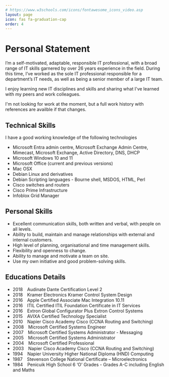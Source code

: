 ```yaml
---
# https://www.w3schools.com/icons/fontawesome_icons_video.asp
layout: page
icon: fas fa-graduation-cap
order: 4
---
```


# Personal Statement

I’m a self-motivated, adaptable, responsible IT professional, with a broad range of IT skills garnered by over 26 years experience in the field. During this time, I’ve worked as the sole IT professional responsible for a department’s IT needs, as well as being a senior member of a large IT team.

I enjoy learning new IT disciplines and skills and sharing what I've learned with my peers and work colleagues.

I'm not looking for work at the moment, but a full work history with references are availble if that changes.

## Technical Skills

I have a good working knowledge of the following technologies

* Microsoft Entra admin centre, Microsoft Exchange Admin Centre, Mimecast, Microsoft Exchange, Active Directory, DNS, DHCP
* Microsoft Windows 10 and 11
* Microsoft Office (current and previous versions)
* Mac OSX
* Debian Linux and derivatives
* Debian Scripting languages - Bourne shell, MSDOS, HTML, Perl
* Cisco switches and routers
* Cisco Prime Infrastructure
* Infoblox Grid Manager

## Personal Skills

* Excellent communication skills, both written and verbal, with people on all levels.
* Ability to build, maintain and manage relationships with external and internal customers.
* High level of planning, organisational and time management skills.
* Flexibility and openness to change.
* Ability to manage and motivate a team on site.
* Use my own initiative and good problem-solving skills.

## Educations Details

* 2018&emsp;Audinate                        Dante Certification Level 2  
* 2018&emsp;Kramer Electronics              Kramer Control System Design  
* 2016&emsp;Apple Certified Associate       Mac Integration 10.11  
* 2016&emsp;ITIL Certified                  ITIL Foundation Certificate in IT Services  
* 2016&emsp;Extron Global Configurator Plus Extron Control Systems  
* 2015&emsp;AVIXA                           Certified Technology Specialist  
* 2010&emsp;Napier Cisco Academy            Cisco (CCNA Routing and Switching)  
* 2008&emsp;Microsoft                       Certified Systems Engineer  
* 2007&emsp;Microsoft                       Certified Systems Administrator - Messaging  
* 2005&emsp;Microsoft                       Certified Systems Administrator  
* 2004&emsp;Microsoft                       Certified Professional  
* 2003&emsp;Napier Cisco Academy            Cisco (CCNA Routing and Switching)  
* 1994&emsp;Napier University               Higher National Diploma (HND) Computing  
* 1987&emsp;Stevenson College               National Certificate – Microelectronics  
* 1984&emsp;Penicuik High School            6 ‘O’ Grades - Grades A-C including English and Maths  
